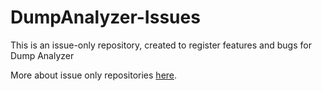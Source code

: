 # DumpAnalyzer-Issues
This is an issue-only repository, created to register features and bugs for Dump Analyzer

More about issue only repositories [here](https://docs.github.com/en/repositories/creating-and-managing-repositories/creating-an-issues-only-repository).
